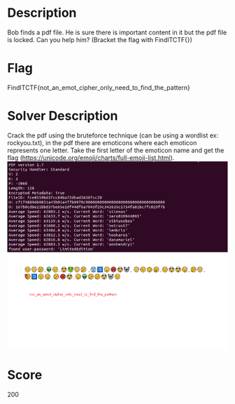 # Description
Bob finds a pdf file. He is sure there is important content in it but the pdf file is locked. Can you help him? (Bracket the flag with FindITCTF{})

# Flag
FindITCTF{not_an_emot_cipher_only_need_to_find_the_pattern}

# Solver Description
Crack the pdf using the bruteforce technique (can be using a wordlist ex: rockyou.txt), in the pdf there are emoticons where each emoticon represents one letter. Take the first letter of the emoticon name and get the flag (https://unicode.org/emoji/charts/full-emoji-list.html). ![crack](./crack.png) ![solve](./solve.png)

# Score
200